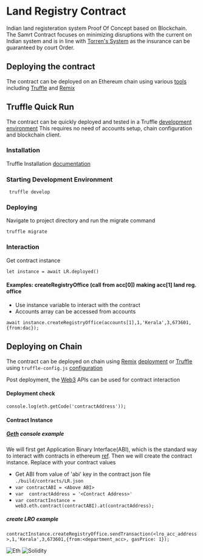 # Land Registry Contract

Indian land registeration system Proof Of Concept based on Blockchain.
The Samrt Contract focuses on minimizing disruptions with the current on Indian system and is in line with [Torren's System](https://en.wikipedia.org/wiki/Torrens_title) as the insurance can be guaranteed by court Order.


## Deploying the contract
The contract can be deployed on an Ethereum chain using various [tools](https://ethereum.org/en/developers/docs/smart-contracts/deploying/) including [Truffle](https://trufflesuite.com/) and [Remix](https://remix.ethereum.org/) 

## Truffle Quick Run
The contract can be quickly deployed and tested in a Truffle [development environment](https://trufflesuite.com/docs/truffle/how-to/debug-test/use-truffle-develop-and-the-console/) 
This requires no need of accounts setup, chain configuration and blockchain client.

### Installation

Truffle Installation [documentation](https://trufflesuite.com/docs/truffle/how-to/install/)

### Starting Development Environment

```
 truffle develop
```

### Deploying
Navigate to project directory and run the migrate command

```
truffle migrate
```

### Interaction

Get contract instance

```
let instance = await LR.deployed()

```

#### Examples: createRegistryOffice (call from acc[0]) making acc[1] land reg. office

- Use instance variable to interact with the contract
- Accounts array can be accessed from accounts

```
await instance.createRegistryOffice(accounts[1],1,'Kerala',3,673601,{from:dac});
```


## Deploying on Chain

The contract can be deployed on chain using [Remix](https://remix.ethereum.org/) [deployment](https://remix-ide.readthedocs.io/en/latest/create_deploy.html) or [Truffle](https://trufflesuite.com/) using `truffle-config.js` [configuration](https://trufflesuite.com/docs/truffle/reference/configuration/)

Post deployment, the [Web3](https://web3js.readthedocs.io/en/v1.2.11/web3-eth.html) APIs can be used for contract interaction


#### Deployment check

```
console.log(eth.getCode('contractAddress'));
```

#### Contract Instance

##### [Geth](https://geth.ethereum.org/) console example 

We will first get Application Binary Interface(ABI), which is the standard way to interact with contracts in ethereum [ref](https://docs.soliditylang.org/en/latest/abi-spec.html). Then we will create the contract instance.
Replace <content> with your contract values

- Get ABI from value of 'abi' key in the  contract json file  `./build/contracts/LR.json` 
- `var contractABI = <Above ABI>`
- `var  contractAddress = '<Contract Address>'` 
- `var contractInstance = web3.eth.contract(contractABI).at(contractAddress);`	

##### create LRO example
```contractInstance.createRegistryOffice.sendTransaction(<lro_acc_address>,1,'Kerala',3,673601,{from:<department_acc>, gasPrice: 1});```

![Eth](https://img.shields.io/badge/Ethereum-3C3C3D?style=for-the-badge&logo=Ethereum&logoColor=white)
![Solidity](https://img.shields.io/badge/Solidity-e6e6e6?style=for-the-badge&logo=solidity&logoColor=black)